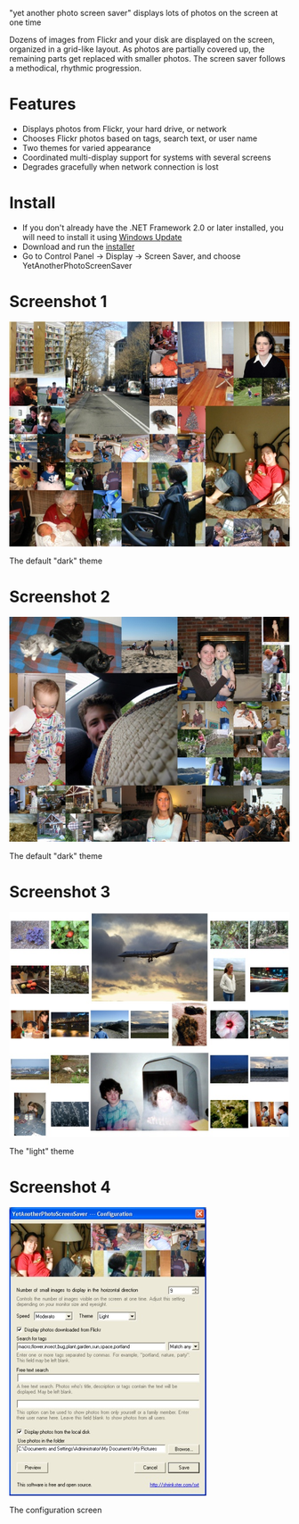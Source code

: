 "yet another photo screen saver" displays lots of photos on the screen at one time

Dozens of images from Flickr and your disk are displayed on the screen, organized in a grid-like layout. As photos are partially covered up, the remaining parts get replaced with smaller photos. The screen saver follows a methodical, rhythmic progression.

# Features

* Displays photos from Flickr, your hard drive, or network
* Chooses Flickr photos based on tags, search text, or user name
* Two themes for varied appearance
* Coordinated multi-display support for systems with several screens
* Degrades gracefully when network connection is lost

# Install

* If you don't already have the .NET Framework 2.0 or later installed, you will need to install it using [Windows Update](http://www.update.microsoft.com/)
* Download and run the [installer](http://yet-another-photo-screen-saver.googlecode.com/files/YetAnotherPhotoScreenSaver-1.5.3-Setup.msi)
* Go to Control Panel -> Display -> Screen Saver, and choose YetAnotherPhotoScreenSaver

# Screenshot 1

![dark theme](https://github.com/landon9720/yet-another-photo-screen-saver/raw/master/img/screenshot1.jpg)

The default "dark" theme

# Screenshot 2

![dark theme](https://github.com/landon9720/yet-another-photo-screen-saver/raw/master/img/screenshot2.jpg)

The default "dark" theme

# Screenshot 3

![light theme](https://github.com/landon9720/yet-another-photo-screen-saver/raw/master/img/screenshot3.jpg)

The "light" theme

# Screenshot 4

![configuration](https://github.com/landon9720/yet-another-photo-screen-saver/raw/master/img/screenshot4.jpg)

The configuration screen